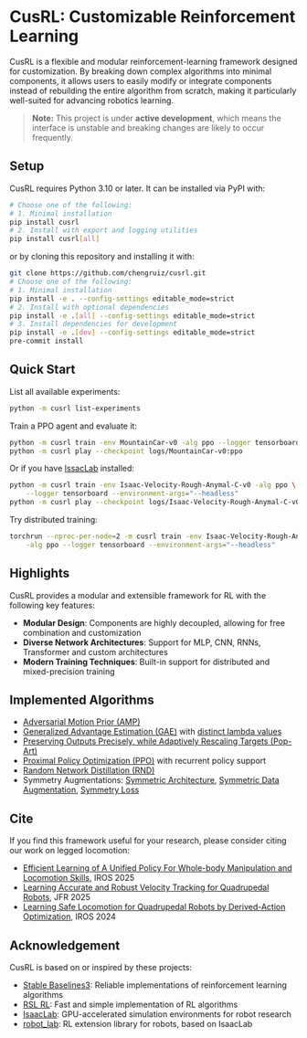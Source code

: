# CusRL: Customizable Reinforcement Learning

CusRL is a flexible and modular reinforcement-learning framework designed for customization.
By breaking down complex algorithms into minimal components, it allows users to easily modify
or integrate components instead of rebuilding the entire algorithm from scratch, making it
particularly well-suited for advancing robotics learning.

> **Note:** This project is under **active development**, which means the interface is unstable
and breaking changes are likely to occur frequently.

## Setup

CusRL requires Python 3.10 or later. It can be installed via PyPI with:

```bash
# Choose one of the following:
# 1. Minimal installation
pip install cusrl
# 2. Install with export and logging utilities
pip install cusrl[all]
```

or by cloning this repository and installing it with:

```bash
git clone https://github.com/chengruiz/cusrl.git
# Choose one of the following:
# 1. Minimal installation
pip install -e . --config-settings editable_mode=strict
# 2. Install with optional dependencies
pip install -e .[all] --config-settings editable_mode=strict
# 3. Install dependencies for development
pip install -e .[dev] --config-settings editable_mode=strict
pre-commit install
```

## Quick Start

List all available experiments:

```bash
python -m cusrl list-experiments
```

Train a PPO agent and evaluate it:

```bash
python -m cusrl train -env MountainCar-v0 -alg ppo --logger tensorboard --seed 42
python -m cusrl play --checkpoint logs/MountainCar-v0:ppo
```

Or if you have [IssacLab](https://github.com/isaac-sim/IsaacLab) installed:

```bash
python -m cusrl train -env Isaac-Velocity-Rough-Anymal-C-v0 -alg ppo \
    --logger tensorboard --environment-args="--headless"
python -m cusrl play --checkpoint logs/Isaac-Velocity-Rough-Anymal-C-v0:ppo
```

Try distributed training:

```bash
torchrun --nproc-per-node=2 -m cusrl train -env Isaac-Velocity-Rough-Anymal-C-v0 \
    -alg ppo --logger tensorboard --environment-args="--headless"
```

## Highlights

CusRL provides a modular and extensible framework for RL with the following key features:

- **Modular Design**: Components are highly decoupled, allowing for free combination and customization
- **Diverse Network Architectures**: Support for MLP, CNN, RNNs, Transformer and custom architectures
- **Modern Training Techniques**: Built-in support for distributed and mixed-precision training

## Implemented Algorithms

- [Adversarial Motion Prior (AMP)](https://dl.acm.org/doi/10.1145/3450626.3459670)
- [Generalized Advantage Estimation (GAE)](https://arxiv.org/abs/1506.02438)
  with [distinct lambda values](https://proceedings.neurips.cc/paper_files/paper/2022/hash/e95475f5fb8edb9075bf9e25670d4013-Abstract-Conference.html)
- [Preserving Outputs Precisely, while Adaptively Rescaling Targets (Pop-Art)](https://proceedings.neurips.cc/paper/2016/hash/5227b6aaf294f5f027273aebf16015f2-Abstract.html)
- [Proximal Policy Optimization (PPO)](https://arxiv.org/abs/1707.06347) with recurrent policy support
- [Random Network Distillation (RND)](https://arxiv.org/abs/1810.12894)
- Symmetry Augmentations:
  [Symmetric Architecture](https://dl.acm.org/doi/abs/10.1145/3359566.3360070),
  [Symmetric Data Augmentation](https://ieeexplore.ieee.org/abstract/document/10611493),
  [Symmetry Loss](https://dl.acm.org/doi/abs/10.1145/3197517.3201397)

## Cite

If you find this framework useful for your research, please consider citing our work on legged locomotion:

- [Efficient Learning of A Unified Policy For Whole-body Manipulation and Locomotion Skills](https://www.arxiv.org/abs/2507.04229), IROS 2025
- [Learning Accurate and Robust Velocity Tracking for Quadrupedal Robots](https://onlinelibrary.wiley.com/doi/10.1002/rob.70028), JFR 2025
- [Learning Safe Locomotion for Quadrupedal Robots by Derived-Action Optimization](https://ieeexplore.ieee.org/abstract/document/10802725), IROS 2024

## Acknowledgement

CusRL is based on or inspired by these projects:

- [Stable Baselines3](https://github.com/DLR-RM/stable-baselines3): Reliable implementations of reinforcement learning algorithms
- [RSL RL](https://github.com/leggedrobotics/rsl_rl): Fast and simple implementation of RL algorithms
- [IsaacLab](https://github.com/isaac-sim/IsaacLab): GPU-accelerated simulation environments for robot research
- [robot_lab](https://github.com/fan-ziqi/robot_lab): RL extension library for robots, based on IsaacLab
